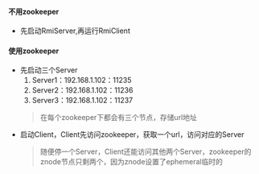 #### 不用zookeeper
* 先启动RmiServer,再运行RmiClient



#### 使用zookeeper

* 先启动三个Server
    1. Server1：192.168.1.102：11235
    2. Server2：192.168.1.102：11236
    3. Server3：192.168.1.102：11237
    > 在每个zookeeper下都会有三个节点，存储url地址
* 启动Client，Client先访问zookeeper，获取一个url，访问对应的Server
    > 随便停一个Server，Client还能访问其他两个Server，zookeeper的znode节点只剩两个，因为znode设置了ephemeral临时的